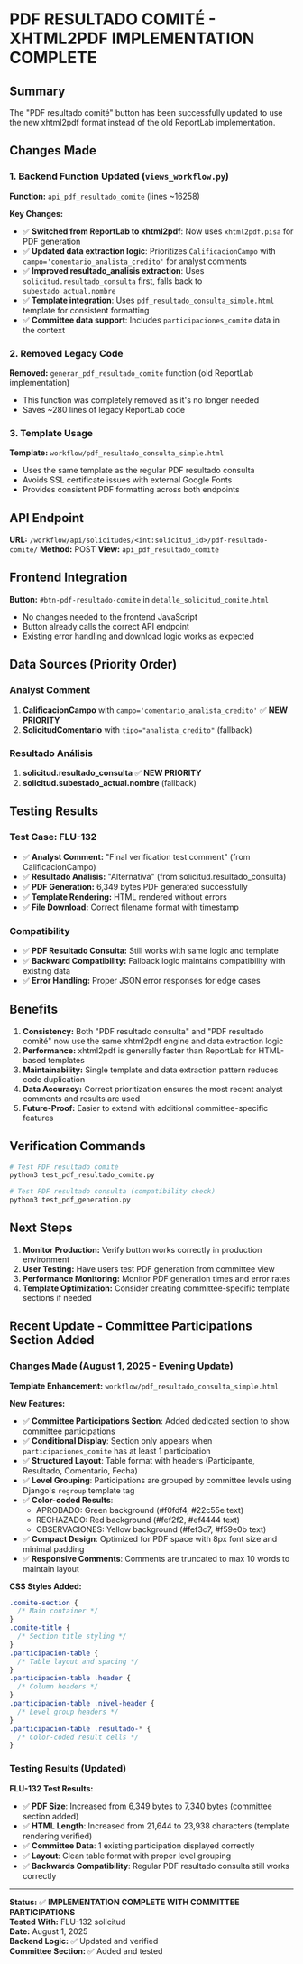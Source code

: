 # PDF RESULTADO COMITÉ - XHTML2PDF IMPLEMENTATION COMPLETE

## Summary

The "PDF resultado comité" button has been successfully updated to use the new xhtml2pdf format instead of the old ReportLab implementation.

## Changes Made

### 1. Backend Function Updated (`views_workflow.py`)

**Function:** `api_pdf_resultado_comite` (lines ~16258)

**Key Changes:**

- ✅ **Switched from ReportLab to xhtml2pdf**: Now uses `xhtml2pdf.pisa` for PDF generation
- ✅ **Updated data extraction logic**: Prioritizes `CalificacionCampo` with `campo='comentario_analista_credito'` for analyst comments
- ✅ **Improved resultado_analisis extraction**: Uses `solicitud.resultado_consulta` first, falls back to `subestado_actual.nombre`
- ✅ **Template integration**: Uses `pdf_resultado_consulta_simple.html` template for consistent formatting
- ✅ **Committee data support**: Includes `participaciones_comite` data in the context

### 2. Removed Legacy Code

**Removed:** `generar_pdf_resultado_comite` function (old ReportLab implementation)

- This function was completely removed as it's no longer needed
- Saves ~280 lines of legacy ReportLab code

### 3. Template Usage

**Template:** `workflow/pdf_resultado_consulta_simple.html`

- Uses the same template as the regular PDF resultado consulta
- Avoids SSL certificate issues with external Google Fonts
- Provides consistent PDF formatting across both endpoints

## API Endpoint

**URL:** `/workflow/api/solicitudes/<int:solicitud_id>/pdf-resultado-comite/`
**Method:** POST
**View:** `api_pdf_resultado_comite`

## Frontend Integration

**Button:** `#btn-pdf-resultado-comite` in `detalle_solicitud_comite.html`

- No changes needed to the frontend JavaScript
- Button already calls the correct API endpoint
- Existing error handling and download logic works as expected

## Data Sources (Priority Order)

### Analyst Comment

1. **CalificacionCampo** with `campo='comentario_analista_credito'` ✅ **NEW PRIORITY**
2. **SolicitudComentario** with `tipo="analista_credito"` (fallback)

### Resultado Análisis

1. **solicitud.resultado_consulta** ✅ **NEW PRIORITY**
2. **solicitud.subestado_actual.nombre** (fallback)

## Testing Results

### Test Case: FLU-132

- ✅ **Analyst Comment:** "Final verification test comment" (from CalificacionCampo)
- ✅ **Resultado Análisis:** "Alternativa" (from solicitud.resultado_consulta)
- ✅ **PDF Generation:** 6,349 bytes PDF generated successfully
- ✅ **Template Rendering:** HTML rendered without errors
- ✅ **File Download:** Correct filename format with timestamp

### Compatibility

- ✅ **PDF Resultado Consulta:** Still works with same logic and template
- ✅ **Backward Compatibility:** Fallback logic maintains compatibility with existing data
- ✅ **Error Handling:** Proper JSON error responses for edge cases

## Benefits

1. **Consistency:** Both "PDF resultado consulta" and "PDF resultado comité" now use the same xhtml2pdf engine and data extraction logic
2. **Performance:** xhtml2pdf is generally faster than ReportLab for HTML-based templates
3. **Maintainability:** Single template and data extraction pattern reduces code duplication
4. **Data Accuracy:** Correct prioritization ensures the most recent analyst comments and results are used
5. **Future-Proof:** Easier to extend with additional committee-specific features

## Verification Commands

```bash
# Test PDF resultado comité
python3 test_pdf_resultado_comite.py

# Test PDF resultado consulta (compatibility check)
python3 test_pdf_generation.py
```

## Next Steps

1. **Monitor Production:** Verify button works correctly in production environment
2. **User Testing:** Have users test PDF generation from committee view
3. **Performance Monitoring:** Monitor PDF generation times and error rates
4. **Template Optimization:** Consider creating committee-specific template sections if needed

## Recent Update - Committee Participations Section Added

### Changes Made (August 1, 2025 - Evening Update)

**Template Enhancement:** `workflow/pdf_resultado_consulta_simple.html`

**New Features:**

- ✅ **Committee Participations Section**: Added dedicated section to show committee participations
- ✅ **Conditional Display**: Section only appears when `participaciones_comite` has at least 1 participation
- ✅ **Structured Layout**: Table format with headers (Participante, Resultado, Comentario, Fecha)
- ✅ **Level Grouping**: Participations are grouped by committee levels using Django's `regroup` template tag
- ✅ **Color-coded Results**:
  - APROBADO: Green background (#f0fdf4, #22c55e text)
  - RECHAZADO: Red background (#fef2f2, #ef4444 text)
  - OBSERVACIONES: Yellow background (#fef3c7, #f59e0b text)
- ✅ **Compact Design**: Optimized for PDF space with 8px font size and minimal padding
- ✅ **Responsive Comments**: Comments are truncated to max 10 words to maintain layout

**CSS Styles Added:**

```css
.comite-section {
  /* Main container */
}
.comite-title {
  /* Section title styling */
}
.participacion-table {
  /* Table layout and spacing */
}
.participacion-table .header {
  /* Column headers */
}
.participacion-table .nivel-header {
  /* Level group headers */
}
.participacion-table .resultado-* {
  /* Color-coded result cells */
}
```

### Testing Results (Updated)

**FLU-132 Test Results:**

- ✅ **PDF Size**: Increased from 6,349 bytes to 7,340 bytes (committee section added)
- ✅ **HTML Length**: Increased from 21,644 to 23,938 characters (template rendering verified)
- ✅ **Committee Data**: 1 existing participation displayed correctly
- ✅ **Layout**: Clean table format with proper level grouping
- ✅ **Backwards Compatibility**: Regular PDF resultado consulta still works correctly

---

**Status:** ✅ **IMPLEMENTATION COMPLETE WITH COMMITTEE PARTICIPATIONS**  
**Tested With:** FLU-132 solicitud  
**Date:** August 1, 2025  
**Backend Logic:** ✅ Updated and verified  
**Committee Section:** ✅ Added and tested
